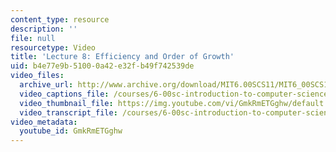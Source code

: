 ```yaml
---
content_type: resource
description: ''
file: null
resourcetype: Video
title: 'Lecture 8: Efficiency and Order of Growth'
uid: b4e77e9b-5100-0a42-e32f-b49f742539de
video_files:
  archive_url: http://www.archive.org/download/MIT6.00SCS11/MIT6_00SCS11_lec08_300k.mp4
  video_captions_file: /courses/6-00sc-introduction-to-computer-science-and-programming-spring-2011/9c4854030d365a61a00fc14420e39f9c_GmkRmETGghw.vtt
  video_thumbnail_file: https://img.youtube.com/vi/GmkRmETGghw/default.jpg
  video_transcript_file: /courses/6-00sc-introduction-to-computer-science-and-programming-spring-2011/e34803532bf33cbe699c978e50209f51_GmkRmETGghw.pdf
video_metadata:
  youtube_id: GmkRmETGghw
---
```


